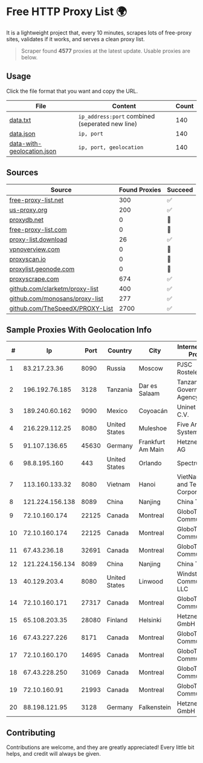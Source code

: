 
# Free HTTP Proxy List 🌍

It is a lightweight project that, every 10 minutes, scrapes lots of free-proxy sites, validates if it works, and serves a clean proxy list.


> Scraper found **4577** proxies at the latest update. Usable proxies are below.

## Usage

Click the file format that you want and copy the URL.


|File|Content|Count|
|----|-------|-----|
|[data.txt](https://raw.githubusercontent.com/themiralay/Proxy-List-World/master/data.txt)|`ip_address:port` combined (seperated new line)|140|
|[data.json](https://raw.githubusercontent.com/themiralay/Proxy-List-World/master/data.json)|`ip, port`|140|
|[data-with-geolocation.json](https://raw.githubusercontent.com/themiralay/Proxy-List-World/master/data-with-geolocation.json)|`ip, port, geolocation`|140|

## Sources

|Source|Found Proxies|Succeed|
|------|-------------|-------|
|[free-proxy-list.net](https://free-proxy-list.net)|300|✅|
|[us-proxy.org](https://www.us-proxy.org)|200|✅|
|[proxydb.net](http://proxydb.net)|0|🚫|
|[free-proxy-list.com](https://free-proxy-list.com/?page=&port=&type%5B%5D=http&type%5B%5D=https&up_time=0&search=Search)|0|🚫|
|[proxy-list.download](https://www.proxy-list.download/HTTP)|26|✅|
|[vpnoverview.com](https://vpnoverview.com/privacy/anonymous-browsing/free-proxy-servers)|0|🚫|
|[proxyscan.io](https://www.proxyscan.io)|0|🚫|
|[proxylist.geonode.com](https://proxylist.geonode.com/api/proxy-list?limit=300&page=1&sort_by=lastChecked&sort_type=desc&protocols=http,https)|0|🚫|
|[proxyscrape.com](https://api.proxyscrape.com/v2/?request=displayproxies&protocol=http&timeout=10000&country=all&ssl=all&anonymity=all)|674|✅|
|[github.com/clarketm/proxy-list](https://raw.githubusercontent.com/clarketm/proxy-list/master/proxy-list-raw.txt)|400|✅|
|[github.com/monosans/proxy-list](https://raw.githubusercontent.com/monosans/proxy-list/main/proxies/http.txt)|277|✅|
|[github.com/TheSpeedX/PROXY-List](https://raw.githubusercontent.com/TheSpeedX/PROXY-List/master/http.txt)|2700|✅|


## Sample Proxies With Geolocation Info

|#|Ip|Port|Country|City|Internet Service Provider|
|-|--|----|-------|----|-------------------------|
|1|83.217.23.36|8090|Russia|Moscow|PJSC Rostelecom|
|2|196.192.76.185|3128|Tanzania|Dar es Salaam|Tanzania e-Government Agency|
|3|189.240.60.162|9090|Mexico|Coyoacán|Uninet S.A. de C.V.|
|4|216.229.112.25|8080|United States|Muleshoe|Five Area Systems, LLC|
|5|91.107.136.65|45630|Germany|Frankfurt Am Main|Hetzner Online AG|
|6|98.8.195.160|443|United States|Orlando|Spectrum|
|7|113.160.133.32|8080|Vietnam|Hanoi|VietNam Post and Telecom Corporation|
|8|121.224.156.138|8089|China|Nanjing|China Telecom|
|9|72.10.160.174|22125|Canada|Montreal|GloboTech Communications|
|10|72.10.160.174|22125|Canada|Montreal|GloboTech Communications|
|11|67.43.236.18|32691|Canada|Montreal|GloboTech Communications|
|12|121.224.156.134|8089|China|Nanjing|China Telecom|
|13|40.129.203.4|8080|United States|Linwood|Windstream Communications LLC|
|14|72.10.160.171|27317|Canada|Montreal|GloboTech Communications|
|15|65.108.203.35|28080|Finland|Helsinki|Hetzner Online GmbH|
|16|67.43.227.226|8171|Canada|Montreal|GloboTech Communications|
|17|72.10.160.170|14695|Canada|Montreal|GloboTech Communications|
|18|67.43.228.250|31069|Canada|Montreal|GloboTech Communications|
|19|72.10.160.91|21993|Canada|Montreal|GloboTech Communications|
|20|88.198.121.95|3128|Germany|Falkenstein|Hetzner Online GmbH|



## Contributing

Contributions are welcome, and they are greatly appreciated! Every
little bit helps, and credit will always be given.

